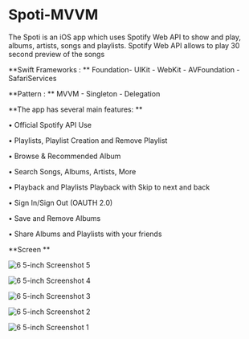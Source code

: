# Spoti-MVVM
The Spoti is an iOS app which uses Spotify Web API to show and play, albums, artists, songs and playlists. Spotify Web API allows to play 30 second preview of the songs

**Swift Frameworks : ** Foundation- UIKit - WebKit - AVFoundation - SafariServices

**Pattern : ** MVVM - Singleton - Delegation

**The app has several main features: **

• Official Spotify API Use

• Playlists, Playlist Creation and Remove Playlist

• Browse & Recommended Album

• Search Songs, Albums, Artists, More

• Playback and Playlists Playback with Skip to next and back

• Sign In/Sign Out (OAUTH 2.0)

• Save and Remove Albums

• Share Albums and Playlists with your friends

**Screen **

![6 5-inch Screenshot 5](https://user-images.githubusercontent.com/107931897/228048912-e6e63beb-bcd2-480e-b463-fd1b4d04a2b8.png)

![6 5-inch Screenshot 4](https://user-images.githubusercontent.com/107931897/228048935-fda566fe-3f45-4e00-b40f-a2d548e37c94.png)

![6 5-inch Screenshot 3](https://user-images.githubusercontent.com/107931897/228048948-cb447bd9-46d6-44e0-b14f-093cf5e57373.png)

![6 5-inch Screenshot 2](https://user-images.githubusercontent.com/107931897/228048962-a5523402-11a0-443f-94c6-23b359673cc5.png)

![6 5-inch Screenshot 1](https://user-images.githubusercontent.com/107931897/228048975-580efd67-1e56-4213-a661-0a80cec568fe.png)
